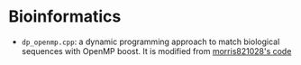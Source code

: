 # Bioinformatics

- `dp_openmp.cpp`: a dynamic programming approach to match biological sequences with OpenMP boost. It is modified from [morris821028's code](https://github.com/morris821028/UVa/blob/master/OnlineJudge/JudgeGirl/10110.%20Longest%20Common%20Subsequence%20(OpenMP)/main-3-array.cpp)
